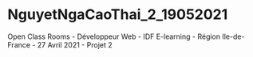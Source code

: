 # NguyetNgaCaoThai_2_19052021
Open Class Rooms - Développeur Web - IDF E-learning - Région Ile-de-France - 27 Avril 2021 - Projet 2
